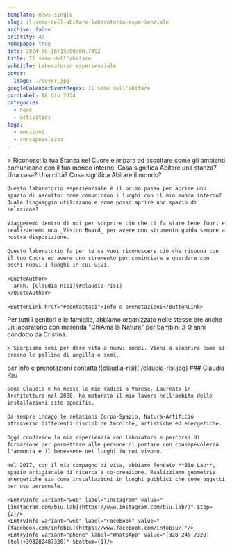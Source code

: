 ```yaml
---
template: news-single
slug: il-seme-dell-abitare-laboratorio-esperienziale
archive: false
priority: 40
homepage: true
date: 2024-06-16T15:00:00.749Z
title: Il seme dell'abitare
subtitle: Laboratorio esperienziale
cover: 
  image: ./cover.jpg
googleCalendarEventRegex: Il seme dell'abitare
cardLabel: 16 Giu 2024
categories:
  - news
  - activities
tags:
  - emozioni
  - consapevolezza
---
```


<Row>
  <Col md={5}>
    <EntryInfo variant="location" label="A LaSchola" value="[Via Maroni 13, Casciago 21020, VA](https://g.page/laschola?share)"/>
    <EntryInfo variant="frequency" label="Quando" value="domenica 16 giugno 2024"/>
    <EntryInfo variant="duration" label="Orario" value="dalle 15:00 alle 17:00"/>
    <EntryInfo variant="teacher" label="Condotto da" value="arch. [Claudia Risi](#claudia-risi)"/>
    <EntryInfo variant="phone" label="Telefono" value="[328 248 7320](tel:+393282487320)"/>
    <EntryInfo variant="price" label="Contributo" value="25 € a persona, materiali inclusi"/>
    <EntryInfo variant="participants" label="Pacchetto famiglia" value="30 €/1 adulto+1 bambino/a, materiali e merenda inclusi"/>
    <EntryInfo variant="participants" label="Dal secondo figlio" value="10 €/bambino/a, materiali e merenda inclusi"  $bottom={3}/>
  </Col>
  <Col md={7}>
    > Riconosci la tua Stanza nel Cuore e impara ad ascoltare come gli ambienti comunicano con il tuo mondo interno.
  </Col>
</Row>
<Row>
  <Col md={6} $top={3}>
    Cosa significa Abitare una stanza? Una casa? Una città? Cosa significa Abitare il mondo?

    Questo laboratorio esperienziale è il primo passo per aprire uno spazio di ascolto: come comunicano i luoghi con il mio mondo interno? Quale linguaggio utilizzano e come posso aprire uno spazio di relazione?
    
    Viaggeremo dentro di noi per scoprire ciò che ci fa stare bene fuori e realizzeremo una _Vision Board_ per avere uno strumento guida sempre a nostra disposizione.

    Questo laboratorio fa per te se vuoi riconoscere ciò che risuona con il tuo Cuore ed avere uno strumento per cominciare a guardare con occhi nuovi i luoghi in cui vivi.

    <QuoteAuthor>
      arch. [Claudia Risi](#claudia-risi)
    </QuoteAuthor>

    <ButtonLink href="#contattaci">Info e prenotazioni</ButtonLink>
  </Col>
  <Col md={6} $top={3}>
    Per tutti i genitori e le famiglie, abbiamo organizzato nelle stesse ore anche un laboratorio con merenda "ChiAma la Natura" per bambini 3-9 anni condotto da Cristina.

    > Spargiamo semi per dare vita a nuovi mondi. Vieni a scoprire come si creano le palline di argilla e semi.
  </Col>
</Row>

<Row>
  <Col id="contattaci">
    <SectionTitle>per info e prenotazioni</SectionTitle>
    <SectionSubtitle>contatta</SectionSubtitle>
  </Col>
  <Col md={2}></Col>
  <Col xs={3} md={2}>
    <ImgRounded>
      ![claudia-risi](./claudia-risi.jpg)
    </ImgRounded>
  </Col>
  <Col xs={9} md={6}>
    ### Claudia Risi

    Sono Claudia e ho messo le mie radici a Varese. Laureata in Architettura nel 2008, ho maturato il mio lavoro nell'ambito delle installazioni site-specific.

    Da sempre indago le relazioni Corpo-Spazio, Natura-Artificio attraverso differenti discipline tecniche, artistiche ed energetiche.

    Oggi condivido la mia esperienzia con laboratori e percorsi di formazione per permettere alle persone di portare con consapevolezza l'armonia e il benessere nei luoghi in cui vivono.

    Nel 2017, con il mio compagno di vita, abbiamo fondato **Bìu Lab**, spazio artigianale di ricerca e co-creazione. Realizziamo geometrie energetiche sia come installazioni in luoghi pubblici che come oggetti per uso personale.

    <EntryInfo variant="web" label="Instagram" value="[instagram.com/biu.lab](https://www.instagram.com/biu.lab/)" $top={2}/>
    <EntryInfo variant="web" label="Facebook" value="[facebook.com/infobiu](https://www.facebook.com/infobiu/)"/>
    <EntryInfo variant="phone" label="WhatsApp" value="[328 248 7320](tel:+393282487320)" $bottom={1}/>
  </Col>
</Row>
